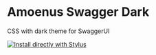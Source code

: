 # Amoenus Swagger Dark
CSS with dark theme for SwaggerUI

[![Install directly with Stylus](https://img.shields.io/badge/Install%20directly%20with-Stylus-238b8b.svg)](https://github.com/Amoenus/SwaggerDark/raw/master/SwaggerDark.user.css)
